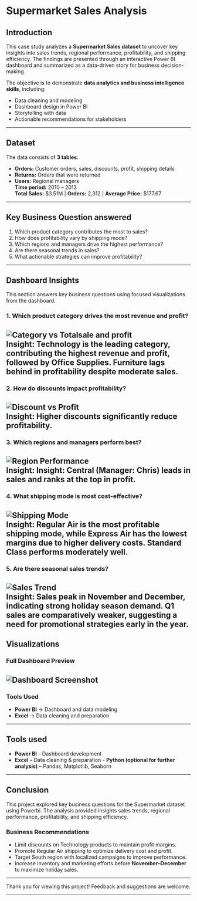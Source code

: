#  Supermarket Sales Analysis 

##  Introduction  
This case study analyzes a **Supermarket Sales dataset** to uncover key insights into sales trends, regional performance, profitability, and shipping efficiency. The findings are presented through an interactive Power BI dashboard and summarized as a data-driven story for business decision-making.  

The objective is to demonstrate **data analytics and business intelligence skills**, including:  
- Data cleaning and modeling  
- Dashboard design in Power BI  
- Storytelling with data  
- Actionable recommendations for stakeholders  
---

##  Dataset  
The data consists of **3 tables**:  
- **Orders:** Customer orders, sales, discounts, profit, shipping details  
- **Returns:** Orders that were returned  
- **Users:** Regional managers  
**Time period:** 2010 – 2013  
**Total Sales:** \$3.51M | **Orders:** 2,312 | **Average Price:** \$177.67  
---

##  Key Business Question answered  
1. Which product category contributes the most to sales?  
2. How does profitability vary by shipping mode?  
3. Which regions and managers drive the highest performance?  
4. Are there seasonal trends in sales?  
5. What actionable strategies can improve profitability?  
---

##  Dashboard Insights  
This section answers key business questions using focused visualizations from the dashboard.  

### 1. **Which product category drives the most revenue and profit?**  
![Category vs Totalsale and profit](<img width="344" height="59" alt="image" src="https://github.com/user-attachments/assets/d5f2ea0b-6aa4-4153-9cab-a1fdacdbae32" />)  
**Insight:** Technology is the leading category, contributing the highest revenue and profit, followed by Office Supplies. Furniture lags behind in profitability despite moderate sales.
---

### 2. **How do discounts impact profitability?**  
![Discount vs Profit](<img width="181" height="144" alt="image" src="https://github.com/user-attachments/assets/398d6014-2e65-4feb-b4f5-60519c1801bd" />)  
**Insight:** Higher discounts significantly reduce profitability.   
---

### 3. **Which regions and managers perform best?**  
![Region Performance](<img width="234" height="133" alt="image" src="https://github.com/user-attachments/assets/9dd1c527-7fd7-4185-8c53-b7eeaaae816e" />)  
**Insight:** **Insight:** **Central (Manager: Chris)** leads in **sales** and ranks at the top in **profit**.
---

### 4. What shipping mode is most cost-effective?  
![Shipping Mode](<img width="199" height="135" alt="image" src="https://github.com/user-attachments/assets/c97e9858-6ca3-4bd6-93cd-ff3545105bba" />)  
**Insight:** Regular Air is the most profitable shipping mode, while Express Air has the lowest margins due to higher delivery costs. Standard Class performs moderately well.  
---

### 5. Are there seasonal sales trends?  
![Sales Trend](<img width="225" height="143" alt="image" src="https://github.com/user-attachments/assets/49e51695-9432-4878-b9f4-ce09db75aa27" />)  
**Insight:** Sales peak in November and December, indicating strong holiday season demand. Q1 sales are comparatively weaker, suggesting a need for promotional strategies early in the year.  
---

##  Visualizations  

### Full Dashboard Preview
![Dashboard Screenshot](<img width="576" height="323" alt="image" src="https://github.com/user-attachments/assets/f1f49016-6362-4aed-b543-94907448cc18" />)  
---

###  Tools Used  
- **Power BI** → Dashboard and data modeling  
- **Excel** → Data cleaning and preparation     
---

##  Tools used
- **Power BI** – Dashboard development  
- **Excel** – Data cleaning & preparation  - **Python (optional for further analysis)** – Pandas, Matplotlib, Seaborn  
---

##  Conclusion
This project explored key business questions for the Supermarket dataset using Powerbi. The analysis provided insights sales trends, regional performance, profitability, and shipping efficiency.

###  Business Recommendations  
- Limit discounts on Technology products to maintain profit margins.  
- Promote Regular Air shipping to optimize delivery cost and profit.  
- Target South region with localized campaigns to improve performance.  
- Increase inventory and marketing efforts before **November–December** to maximize holiday sales. 
---

Thank you for viewing this project! Feedback and suggestions are welcome. 


---
